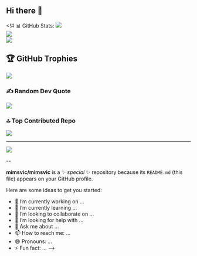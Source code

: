 ## Hi there 👋

<!# 📊 GitHub Stats:
![](https://github-readme-stats.vercel.app/api?username=mimsvic&theme=dark&hide_border=false&include_all_commits=false&count_private=false)<br/>
![](https://github-readme-streak-stats.herokuapp.com/?user=mimsvic&theme=dark&hide_border=false)<br/>
![](https://github-readme-stats.vercel.app/api/top-langs/?username=mimsvic&theme=dark&hide_border=false&include_all_commits=false&count_private=false&layout=compact)

## 🏆 GitHub Trophies
![](https://github-profile-trophy.vercel.app/?username=mimsvic&theme=darcula&no-frame=false&no-bg=true&margin-w=4)

### ✍️ Random Dev Quote
![](https://quotes-github-readme.vercel.app/api?type=horizontal&theme=radical)

### 🔝 Top Contributed Repo
![](https://github-contributor-stats.vercel.app/api?username=mimsvic&limit=5&theme=dark&combine_all_yearly_contributions=true)

---
[![](https://visitcount.itsvg.in/api?id=mimsvic&icon=0&color=10)](https://visitcount.itsvg.in)

<!-- Proudly created with GPRM ( https://gprm.itsvg.in ) -->--
**mimsvic/mimsvic** is a ✨ _special_ ✨ repository because its `README.md` (this file) appears on your GitHub profile.

Here are some ideas to get you started:

- 🔭 I’m currently working on ...
- 🌱 I’m currently learning ...
- 👯 I’m looking to collaborate on ...
- 🤔 I’m looking for help with ...
- 💬 Ask me about ...
- 📫 How to reach me: ...
- 😄 Pronouns: ...
- ⚡ Fun fact: ...
-->
